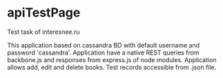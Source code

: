 apiTestPage
===========

Test task of interesnee.ru

This application based on cassandra BD with default username and password 'cassandra'. Application have a native REST queries from backbone.js and responses from express.js of node modules. Application allows add, edit and delete books. Test records accessible from .json file.
